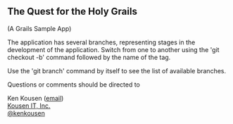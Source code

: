 The Quest for the Holy Grails
-----------------------------
(A Grails Sample App)

The application has several branches, representing stages in the development of the application. Switch from one to another using the 'git checkout -b' command followed by the name of the tag.

Use the 'git branch' command by itself to see the list of available branches.

Questions or comments should be directed to

Ken Kousen ([email](mailto:ken.kousen@kousenit.com))  
[Kousen IT, Inc.](http://www.kousenit.com)  
[@kenkousen](http://twitter.com/kenkousen)
